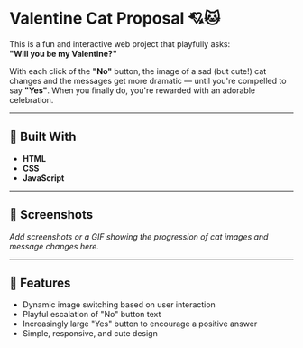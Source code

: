 # Valentine Cat Proposal 💘🐱

This is a fun and interactive web project that playfully asks:  
**"Will you be my Valentine?"**  

With each click of the **"No"** button, the image of a sad (but cute!) cat changes and the messages get more dramatic — until you're compelled to say **"Yes"**. When you finally do, you're rewarded with an adorable celebration.

---

## 🧰 Built With

- **HTML**
- **CSS**
- **JavaScript**

---

## 📸 Screenshots

_Add screenshots or a GIF showing the progression of cat images and message changes here._

---

## 🎯 Features

- Dynamic image switching based on user interaction
- Playful escalation of "No" button text
- Increasingly large "Yes" button to encourage a positive answer
- Simple, responsive, and cute design

